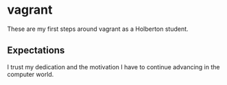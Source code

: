 # vagrant
These are my first steps around vagrant as a Holberton student.

## Expectations
I trust my dedication and the motivation I have to continue advancing in the computer world.
